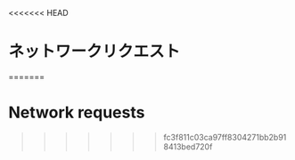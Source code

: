 
<<<<<<< HEAD
# ネットワークリクエスト
=======
# Network requests
>>>>>>> fc3f811c03ca97ff8304271bb2b918413bed720f
